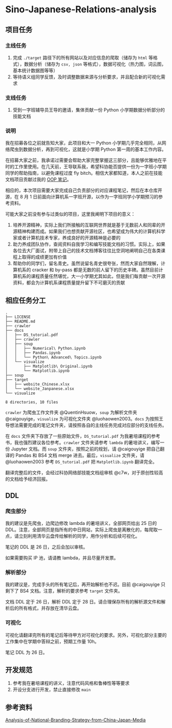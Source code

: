 # Sino-Japanese-Relations-analysis

## 项目任务

### 主线任务

1. 完成 `./target` 路径下的所有网站以及对应信息的爬取（储存为  `html` 等格式），数据分析（储存为 `csv, json` 等格式），数据可视化（热力图，词云图，基本统计数据图等等）
2. 等待语义组同学反馈，及时调整数据来源与分析要求，并且配合新的可视化需求

### 支线任务

1. 受到一字班辅导员王导的邀请，集体贡献一份 Python 小学期数据分析部分的技能文档

### **说明**

我在招募各位之前就告知大家，此项目和大一 Python 小学期几乎完全相同，从网络爬虫到数据分析，再到可视化，这就是小学期 Python 第一周的基本工作内容。

在招募大家之前，我承诺过需要会帮助大家完整掌握这三部分，且能够优雅地在平时的工作里使用。在几天前，王导联系我，希望科协能否提供一份为一字班小学期同学的帮助指南，以避免课程过度 fly bitch。相信大家都知道，本人之前在技能文档项目贡献过我的 [OOP 笔记](https://docs.net9.org/languages/c-oop/)。

相应的，本次项目需要大家完成自己负责部分的对应课程笔记，然后在本仓库开源，在 8 月 1 日前面向计算机系一字班开源，以作为一字班同学小学期预习的参考资料。

可能大家之前没有参与过类似的项目，这里我阐明下项目的意义：

1. 培养开源精神，实际上我们所接触的互联网世界就是基于无数前人和同辈的开源精神构建而成。如果我们也想贡献开源社区，也希望成为伟大的计算机科学家或者计算机技术专家，养成良好的开源精神是必要的
2. 助力养成团队协作，查阅资料自我学习和编写技能文档的习惯。实际上，如果各位去大厂面试，附带上自己的技术文档博客往往比空洞地阐明自己在各类课程上取得的成绩更加有价值
3. 帮助你的同学们，留名青史。虽然说留名青史很夸张，然而大家自然理解，计算机系的 cracker 和 by-pass 都是无数的前人留下的历史丰碑。虽然目前计算机系的课程质量任然堪忧，大一小学期尤其如此，但是我们每贡献一次开源资料，都会为计算机系课程质量提升留下不可磨灭的贡献

## 相应任务分工

```shell
.
├── LICENSE
├── README.md
├── crawler
├── docs
│   ├── DS_tutorial.pdf
│   ├── crawler
│   ├── soup
│   │   ├── Numerical\ Python.ipynb
│   │   ├── Pandas.ipynb
│   │   └── Python\ Advanced\ Topics.ipynb
│   └── visualize
│       ├── Matplotlib\ Original.ipynb
│       └── Matplotlib.ipynb
├── soup
├── target
│   ├── website_Chinese.xlsx
│   └── website_Janpanese.xlsx
└── visualize

8 directories, 10 files
```

`crawler` 为爬虫工作文件夹 @QuentinHsuow，`soup` 为解析文件夹 @caigouyige，`visualize` 为可视化文件夹 @luohaowen2003。`docs` 为按照王导想法需要完成的笔记文件夹，请按照各自的主线任务完成对应部分的支线任务。

在 `docs` 文件夹下存放了一些原始文件，`DS_tutorial.pdf` 为我暑培课程的参考书，我也强烈建议各位参考。`crawler` 文件夹请参考 `lambda` 的暑培讲义，编写一份 Jupyter 文档。而 `soup` 文件夹，按照之前的规划，请 @caigouyige 把自己翻译的 Pandas 和 BS4 文档 merge 进去。最后，`visualize` 文件夹，请 @luohaowen2003 参考 `DS_tutorial.pdf` 把 `Matplotlib.ipynb` 翻译完全。

翻译完整后的文件，会经过科协网络部技能文档组审核 @c7w，对于原创性较高的文档给予经济回报。

## DDL

### 爬虫部分

我的建议是先爬虫，边爬边修改 lambda 的暑培讲义，全部网页给出 25 日的 DDL。注意，全部网页是指所有的中日网站，实际上爬虫是离散化的，每爬取一点，请立刻利用清华云盘传给解析的同学，用作分析和后续可视化。

笔记的 DDL 是 26 日，之后会加以审核。

如果需要购买 IP 池，请请教 lambda，并且尽量开发票。

### 解析部分

我的建议是，完成手头的所有笔记后，再开始解析也不迟。目前 @caigouyige 只剩下了 BS4 文档。注意，解析的要求参考 `target` 文件夹。

文档 DDL 定于 26 日，解析 DDL 定于 28 日。请合理保存所有的解析源文件和解析后的所有格式，并存放在清华云盘。

### 可视化

可视化请翻译完所有的笔记后等待甲方对可视化的要求。另外，可视化部分主要的工作集中在学期中答辩之前，预期工作量 10h。

笔记 DDL 为 26 日。

## 开发规范

1. 参考我在暑培课程的讲义，注意代码风格和鲁棒性等等要求
2. 开设分支进行开发，禁止直接修改 `main`

## 参考资料

[Analysis-of-National-Branding-Strategy-from-China-Japan-Media](https://github.com/zhaochenyang20/Analysis-of-National-Branding-Strategy-from-China-Japan-Media)

